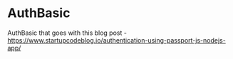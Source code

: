 # AuthBasic
AuthBasic that goes with this blog post - https://www.startupcodeblog.io/authentication-using-passport-js-nodejs-app/
